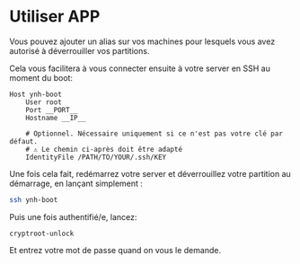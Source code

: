 # Utiliser __APP__

Vous pouvez ajouter un alias sur vos machines pour
lesquels vous avez autorisé à déverrouiller vos partitions.

Cela vous facilitera à vous connecter ensuite à
votre server en SSH au moment du boot:

```
Host ynh-boot
    User root
    Port __PORT__
    Hostname __IP__

    # Optionnel. Nécessaire uniquement si ce n'est pas votre clé par défaut.
    # ⚠️ Le chemin ci-après doit être adapté
    IdentityFile /PATH/TO/YOUR/.ssh/KEY
```

Une fois cela fait, redémarrez votre server et déverrouillez
votre partition au démarrage, en lançant simplement :

```bash
ssh ynh-boot
```

Puis une fois authentifié/e, lancez:
```
cryptroot-unlock
```

Et entrez votre mot de passe quand on vous le demande.
